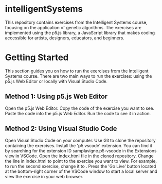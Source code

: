 # intelligentSystems
This repository contains exercises from the Intelligent Systems course, focusing on the application of genetic algorithms. The exercises are implemented using the p5.js library, a JavaScript library that makes coding accessible for artists, designers, educators, and beginners.

# Getting Started
This section guides you on how to run the exercises from the Intelligent Systems course. There are two main ways to run the exercises: using the p5.js Web Editor or locally with Visual Studio Code.

## Method 1: Using p5.js Web Editor
Open the p5.js Web Editor.
Copy the code of the exercise you want to see.
Paste the code into the p5.js Web Editor.
Run the code to see it in action.

## Method 2: Using Visual Studio Code
Open Visual Studio Code on your computer.
Use Git to clone the repository containing the exercises.
Install the 'p5.vscode' extension. You can find it by searching for the extension ID samplavigne.p5-vscode in the Extensions view in VSCode.
Open the index.html file in the cloned repository.
Change the <script src="exercise1.js"></script> line in index.html to point to the exercise you want to view. For example, to run the second exercise, change it to <script src="exercise2.js"></script>.
Press the 'Go Live' button located at the bottom-right corner of the VSCode window to start a local server and view the exercise in your web browser.